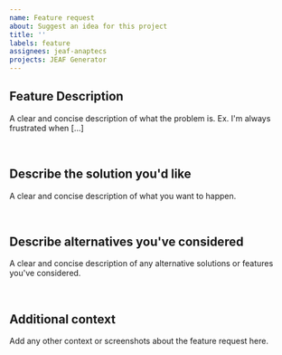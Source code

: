 ```yaml
---
name: Feature request
about: Suggest an idea for this project
title: ''
labels: feature
assignees: jeaf-anaptecs
projects: JEAF Generator
---
```


## Feature Description
A clear and concise description of what the problem is. Ex. I'm always frustrated when [...]

<br>

## Describe the solution you'd like
A clear and concise description of what you want to happen.

<br>

## Describe alternatives you've considered
A clear and concise description of any alternative solutions or features you've considered.

<br>

## Additional context
Add any other context or screenshots about the feature request here.
